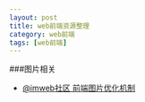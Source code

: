 ```yaml
---
layout: post
title: web前端资源整理
category: web前端
tags: [web前端]
---
```


###图片相关
* [@imweb社区 前端图片优化机制](http://imweb.io/topic/568b20194c44bcc56092e415)
